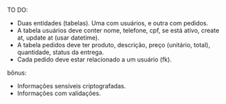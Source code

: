 TO DO:

- Duas entidades (tabelas). Uma com usuários, e outra com pedidos.
- A tabela usuários deve conter nome, telefone, cpf, se está ativo, create at, update at (usar datetime).
- A tabela pedidos deve ter produto, descrição, preço (unitário, total), quantidade, status da entrega.
- Cada pedido deve estar relacionado a um usuário (fk).

bônus:
- Informações sensíveis criptografadas.
- Informações com validações.